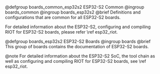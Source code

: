 <!--
Copyright (C) 2018 Gunar Schorcht

This file is subject to the terms and conditions of the GNU Lesser
General Public License v2.1. See the file LICENSE in the top level
directory for more details.
-->

@defgroup    boards_common_esp32s2  ESP32-S2 Common
@ingroup     boards_common
@ingroup     boards_esp32s2
@brief       Definitions and configurations that are common for
             all ESP32-S2 boards.

For detailed information about the ESP32-S2, configuring and compiling RIOT
for ESP32-S2 boards, please refer \ref esp32_riot.

@defgroup    boards_esp32s2  ESP32-S2 Boards
@ingroup     boards
@brief       This group of boards contains the documentation of ESP32-S2 boards.

@note        For detailed information about the ESP32-S2 SoC, the tool chain
             as well as configuring and compiling RIOT for ESP32-S2 boards,
             see \ref esp32_riot.

